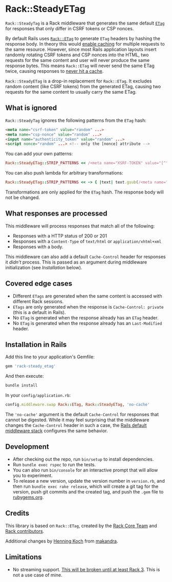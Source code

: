 # Rack::SteadyETag

`Rack::SteadyTag` is a Rack middleware that generates the same default [`ETag`](https://developer.mozilla.org/en-US/docs/Web/HTTP/Headers/ETag) for responses that only differ in CSRF tokens or CSP nonces.

By default Rails uses [`Rack::ETag`](https://rdoc.info/github/rack/rack/Rack/ETag) to generate `ETag` headers by hashing the response body. In theory this would [enable caching](https://developer.mozilla.org/en-US/docs/Web/HTTP/Headers/If-None-Match) for multiple requests to the same resource. However, since most Rails application layouts insert randomly rotating CSRF tokens and CSP nonces into the HTML, two requests for the same content and user will never produce the same response bytes. This means `Rack::ETag` will never send the same ETag twice, causing responses to [never hit a cache](https://github.com/rails/rails/issues/29889).

`Rack::SteadyETag` is a drop-in replacement for `Rack::ETag`. It excludes random content (like CSRF tokens) from the generated ETag, causing two requests for the same content to usually carry the same ETag.

## What is ignored

`Rack::SteadyTag`  ignores the following patterns from the `ETag` hash:

```html
<meta name="csrf-token" value="random" ...>
<meta name="csp-nonce" value="random" ...>
<input name="authenticity_token" value="random" ...>
<script nonce="random" ...> <!-- only the [nonce] attribute -->
```

You can add your own patterns:

```ruby
Rack::SteadyETag::STRIP_PATTERNS << /<meta name="XSRF-TOKEN" value="[^"]+">/
```

You can also push lambda for arbitrary transformations:

```ruby
Rack::SteadyETag::STRIP_PATTERNS << -> { |text| text.gsub(/<meta name="XSRF-TOKEN" value="[^"]+">/, '') }
```

Transformations are only applied for the `ETag` hash. The response body will not be changed.

## What responses are processed

This middleware will process responses that match all of the following: 

- Responses with a HTTP status of 200 or 201
- Responses with a `Content-Type` of `text/html` or `application/xhtml+xml`
- Responses with a body. 

This middleware can also add a default `Cache-Control` header for responses it *didn't* process. This is passed as an argument during middleware initialization (see *Installation* below). 

## Covered edge cases

- Different `ETags` are generated when the same content is accessed with different Rack sessions.
- `ETags` are only generated when the response is `Cache-Control: private` (this is a default in Rails).
- No `ETag` is generated when the response already has an `ETag` header.
- No `ETag` is generated when the response already has an `Last-Modified` header.


## Installation in Rails

Add this line to your application's Gemfile:

```ruby
gem 'rack-steady_etag'
```

And then execute:

```bash
bundle install
```

In your `config/application.rb`:

```ruby
config.middleware.swap Rack::ETag, Rack::SteadyETag, 'no-cache'
```

The `'no-cache'` argument is the default `Cache-Control` for responses that cannot be digested. While it may feel surprising that the middleware changes the `Cache-Control` header in such a case, the [Rails default middleware stack](https://github.com/rails/rails/blob/d96609505511a76c618dc3adfa3ca4679317d008/railties/lib/rails/application/default_middleware_stack.rb#L81) configures the same behavior.


## Development

- After checking out the repo, run `bin/setup` to install dependencies.
- Run `bundle exec rspec` to run the tests.
- You can also run `bin/console` for an interactive prompt that will allow you to experiment.
- To release a new version, update the version number in `version.rb`, and then run `bundle exec rake release`, which will create a git tag for the version, push git commits and the created tag, and push the `.gem` file to [rubygems.org](https://rubygems.org).

## Credits

This library is based on `Rack::ETag`, created by the [Rack Core Team](https://github.com/rack/rack#label-Thanks) and [Rack contributors](https://github.com/rack/rack/graphs/contributors).

Additional changes by [Henning Koch](https://twitter.com/triskweline) from [makandra](https://makandra.com).

## Limitations

- No streaming support. [This will be broken until at least Rack 3](https://github.com/rack/rack/issues/1619). This is not a use case of mine.

